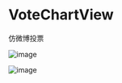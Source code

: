 # VoteChartView

仿微博投票

![image](https://github.com/tianmeng0111/VoteChartView/1.png)

![image](https://github.com/tianmeng0111/VoteChartView/2.png)
